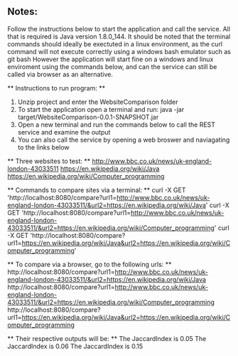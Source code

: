 ## Notes:
Follow the instructions below to start the application and call the service. All that is required is Java version 1.8.0_144.
It should be noted that the terminal commands should ideally be exectuted in a linux environment, as the curl command will not execute correctly using a windows bash emulator such as git bash
However the application will start fine on a windows and linux enviroment using the commands below, and can the service can still be called via browser as an alternative.


** Instructions to run program: **
1. Unzip project and enter the WebsiteComparison folder
2. To start the application open a terminal and run: java -jar target/WebsiteComparison-0.0.1-SNAPSHOT.jar 
3. Open a new terminal and run the commands below to call the REST service and examine the output
4. You can also call the service by opening a web broswer and naviagating to the links below



** Three websites to test: **
http://www.bbc.co.uk/news/uk-england-london-43033511
https://en.wikipedia.org/wiki/Java
https://en.wikipedia.org/wiki/Computer_programming

** Commands to compare sites via a terminal: **
curl -X GET 'http://localhost:8080/compare?url1=http://www.bbc.co.uk/news/uk-england-london-43033511/&url2=https://en.wikipedia.org/wiki/Java'
curl -X GET 'http://localhost:8080/compare?url1=http://www.bbc.co.uk/news/uk-england-london-43033511/&url2=https://en.wikipedia.org/wiki/Computer_programming'
curl -X GET 'http://localhost:8080/compare?url1=https://en.wikipedia.org/wiki/Java&url2=https://en.wikipedia.org/wiki/Computer_programming'

** To compare via a browser, go to the following urls: **
http://localhost:8080/compare?url1=http://www.bbc.co.uk/news/uk-england-london-43033511/&url2=https://en.wikipedia.org/wiki/Java
http://localhost:8080/compare?url1=http://www.bbc.co.uk/news/uk-england-london-43033511/&url2=https://en.wikipedia.org/wiki/Computer_programming
http://localhost:8080/compare?url1=https://en.wikipedia.org/wiki/Java&url2=https://en.wikipedia.org/wiki/Computer_programming


** Their respective outputs will be: **
The JaccardIndex is 0.05
The JaccardIndex is 0.06
The JaccardIndex is 0.15